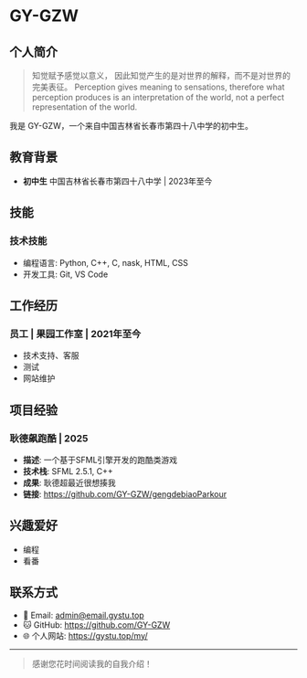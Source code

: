# GY-GZW

## 个人简介

> 知觉赋予感觉以意义，
因此知觉产生的是对世界的解释，而不是对世界的完美表征。
> Perception gives meaning to sensations, therefore what perception produces is an interpretation of the world, not a perfect representation of the world.

我是 GY-GZW，一个来自中国吉林省长春市第四十八中学的初中生。

## 教育背景

- **初中生** 中国吉林省长春市第四十八中学 | 2023年至今

## 技能

### 技术技能
- 编程语言: Python, C++, C, nask, HTML, CSS
- 开发工具: Git, VS Code

## 工作经历

### 员工 | 果园工作室 | 2021年至今
- 技术支持、客服
- 测试
- 网站维护

## 项目经验

### 耿德飙跑酷 | 2025
- **描述**: 一个基于SFML引擎开发的跑酷类游戏
- **技术栈**: SFML 2.5.1, C++
- **成果**: 耿德超最近很想揍我
- **链接**: https://github.com/GY-GZW/gengdebiaoParkour

## 兴趣爱好

- 编程
- 看番

## 联系方式

- 📧 Email: admin@email.gystu.top
- 🐱 GitHub: https://github.com/GY-GZW
- 🌐 个人网站: https://gystu.top/my/

---

> 感谢您花时间阅读我的自我介绍！
